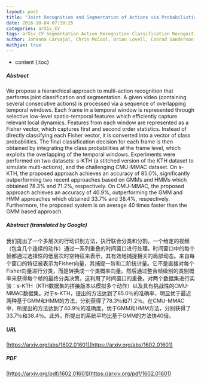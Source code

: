 ```yaml
---
layout: post
title: "Joint Recognition and Segmentation of Actions via Probabilistic Integration of Spatio-Temporal Fisher Vectors"
date: 2016-10-04 07:30:25
categories: arXiv_CV
tags: arXiv_CV Segmentation Action_Recognition Classification Recognition
author: Johanna Carvajal, Chris McCool, Brian Lovell, Conrad Sanderson
mathjax: true
---
```


* content
{:toc}

##### Abstract
We propose a hierarchical approach to multi-action recognition that performs joint classification and segmentation. A given video (containing several consecutive actions) is processed via a sequence of overlapping temporal windows. Each frame in a temporal window is represented through selective low-level spatio-temporal features which efficiently capture relevant local dynamics. Features from each window are represented as a Fisher vector, which captures first and second order statistics. Instead of directly classifying each Fisher vector, it is converted into a vector of class probabilities. The final classification decision for each frame is then obtained by integrating the class probabilities at the frame level, which exploits the overlapping of the temporal windows. Experiments were performed on two datasets: s-KTH (a stitched version of the KTH dataset to simulate multi-actions), and the challenging CMU-MMAC dataset. On s-KTH, the proposed approach achieves an accuracy of 85.0%, significantly outperforming two recent approaches based on GMMs and HMMs which obtained 78.3% and 71.2%, respectively. On CMU-MMAC, the proposed approach achieves an accuracy of 40.9%, outperforming the GMM and HMM approaches which obtained 33.7% and 38.4%, respectively. Furthermore, the proposed system is on average 40 times faster than the GMM based approach.

##### Abstract (translated by Google)
我们提出了一个多层次的行动识别方法，执行联合分类和分割。一个给定的视频（包含几个连续的动作）通过一系列重叠的时间窗口进行处理。时间窗口中的每个帧都通过选择性的低层次时空特征来表示，其有效地捕捉相关的局部动态。来自每个窗口的特征被表示为Fisher向量，其捕捉一阶和二阶统计量。它不是直接对每个Fisher向量进行分类，而是转换成一个类概率向量。然后通过整合帧级别的类别概率来获得每个帧的最终分类决策，这利用了时间窗口的重叠。对两个数据集进行实验：s-KTH（KTH数据集的拼接版本以模拟多个动作）以及具有挑战性的CMU-MMAC数据集。对于s-KTH，提出的方法达到了85.0％的准确率，明显优于最近两种基于GMM和HMM的方法，分别获得了78.3％和71.2％。在CMU-MMAC中，所提出的方法达到了40.9％的准确度，优于GMM和HMM方法，分别获得了33.7％和38.4％。此外，所提出的系统平均比基于GMM的方法快40倍。

##### URL
[https://arxiv.org/abs/1602.01601](https://arxiv.org/abs/1602.01601)

##### PDF
[https://arxiv.org/pdf/1602.01601](https://arxiv.org/pdf/1602.01601)

